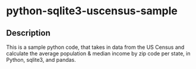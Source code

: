 # python-sqlite3-uscensus-sample

## Description
This is a sample python code, that takes in data from the US Census and calculate the average population & median income by zip code per state, in Python, sqlite3, and pandas.

